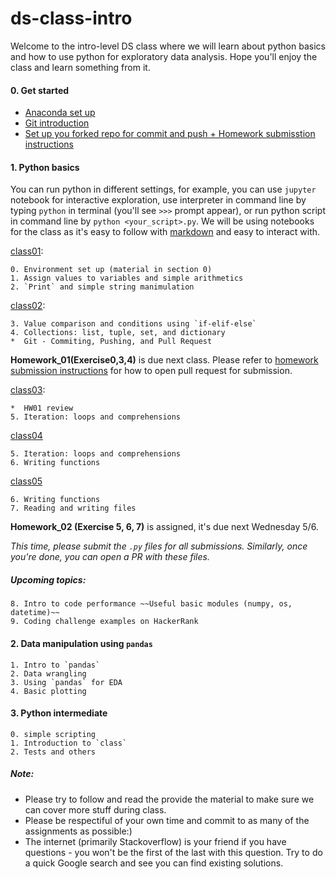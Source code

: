 # ds-class-intro

Welcome to the intro-level DS class where we will learn about python basics and how to use python for exploratory data analysis. Hope you'll enjoy the class and learn something from it.

#### 0. Get started
- [Anaconda set up](https://github.com/emma-oc/ds-class-intro/blob/master/python_basics/class01/Anaconda_setup.md) 
- [Git introduction](https://github.com/emma-oc/ds-class-intro/blob/master/python_basics/class01/git_setup.md)
- [Set up you forked repo for commit and push + Homework submisstion instructions](https://github.com/emma-oc/ds-class-intro/blob/master/Git-setup-and-hw-instruction.md)

#### 1. Python basics
You can run python in different settings, for example, you can use `jupyter` notebook for interactive exploration, use interpreter in command line by typing `python` in terminal (you'll see `>>>` prompt appear), or run python script in command line by `python <your_script>.py`. We will be using notebooks for the class as it's easy to follow with [markdown](https://guides.github.com/features/mastering-markdown/) and easy to interact with.

[class01](https://github.com/emma-oc/ds-class-intro/tree/master/python_basics/class01):

	0. Environment set up (material in section 0)
	1. Assign values to variables and simple arithmetics
	2. `Print` and simple string manimulation
[class02](https://github.com/emma-oc/ds-class-intro/tree/master/python_basics/class02):

	3. Value comparison and conditions using `if-elif-else`
	4. Collections: list, tuple, set, and dictionary
	*  Git - Commiting, Pushing, and Pull Request

**Homework_01(Exercise0,3,4)** is due next class. Please refer to [homework submission instructions](https://github.com/emma-oc/ds-class-intro/blob/master/Git-setup-and-hw-instruction.md#instructions-for-homework-1-submission) for how to open pull request for submission.

[class03](https://github.com/emma-oc/ds-class-intro/tree/master/python_basics/class02):

	*  HW01 review
	5. Iteration: loops and comprehensions


[class04](https://github.com/emma-oc/ds-class-intro/tree/master/python_basics/class02)

	5. Iteration: loops and comprehensions
	6. Writing functions

[class05](https://github.com/emma-oc/ds-class-intro/tree/master/python_basics/class03)

	6. Writing functions
	7. Reading and writing files

**Homework_02 (Exercise 5, 6, 7)** is assigned, it's due next Wednesday 5/6.

*This time, please submit the `.py` files for all submissions. Similarly, once you're done, you can open a PR with these files.*


##### Upcoming topics:

	8. Intro to code performance ~~Useful basic modules (numpy, os, datetime)~~
	9. Coding challenge examples on HackerRank

#### 2. Data manipulation using `pandas`

	1. Intro to `pandas` 
	2. Data wrangling
	3. Using `pandas` for EDA
	4. Basic plotting

#### 3. Python intermediate

	0. simple scripting
	1. Introduction to `class`
	2. Tests and others

##### Note:
* Please try to follow and read the provide the material to make sure we can cover more stuff during class.
* Please be respectiful of your own time and commit to as many of the assignments as possible:) 
* The internet (primarily Stackoverflow) is your friend if you have questions - you won't be the first of the last with this question. Try to do a quick Google search and see you can find existing solutions.

